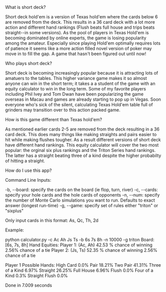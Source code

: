 What is short deck?

Short deck hold'em is a version of Texas hold'em where the cards below 6 are removed from the deck. This results in a 36 card deck with a lot more action and different hand rankings (Flush beats full house and trips beats straight--in some versions). As the pool of players in Texas Hold'em is becoming dominated by online experts, the game is losing popularity among the amateur. Especially since playing Hold'em optimally requires lots of patience it seems like a more action filled novel version of poker may move in to fill the gap. A game that hasn't been figured out until now!

Who plays short deck?

Short deck is becoming increasingly popular because it is attracting lots of amatuers to the tables. This higher variance game makes it so almost anyone can win in the short term; it takes a a student of the game with an equity calculator to win in the long term. Some of my favorite players including Phil Ivey and Tom Dwan have been popularizing the game overseas in Macau and games are already starting to pop up in Vegas. Soon everyone who's sick of the silent, calculating Texas Hold'em table full of grinders may transition over to this action packed game.

How is this game different than Texas hold'em?

As mentioned earlier cards 2-5 are removed from the deck resulting in a 36 card deck. This does many things like making straights and pairs easier to hit while making flushes tougher. As a result different versions of short deck have different hand rankings. This equity calculator will cover the two most popular: the orginal six plus rankings and the Triton Series hand rankings. The latter has a straight beating three of a kind despite the higher probabilty of hitting a straight.

How do I use this app?

Command Line Inputs:

-b, --board: specify the cards on the board (ie flop, turn, river) 
-c, --cards: specify your hole cards and the hole cards of opponents 
-n, --num: specify the number of Monte Carlo simulations you want to run. Defaults to exact answer (longest run-time) 
-g, --game: specify set of rules either "triton" or "sixplus"

Only input cards in this format: As, Qc, Th, 2d

Example:

python calculator.py -c Ac Ah Js Ts -b 6s 7s 8h -n 10000 -g triton
Board: [6s, 7s, 8h] 
Hand Equities: 
Player 1: (Ac, Ah) 42.53 % chance of winning 2.56% chance of a tie 
Player 2: (Js, Ts) 52.35 % chance of winning 2.56% chance of a tie

Player 1 Possible Hands: High Card 0.0% Pair 18.21% Two Pair 41.31% Three of a Kind 6.97% Straight 26.25% Full House 6.96% Flush 0.0% Four of a Kind 0.3% Straight Flush 0.0%

Done in 7.009 seconds

